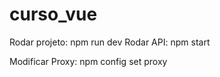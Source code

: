 # curso_vue
Rodar projeto: npm run dev
Rodar API: npm start

Modificar Proxy: npm config set proxy <proxy>
